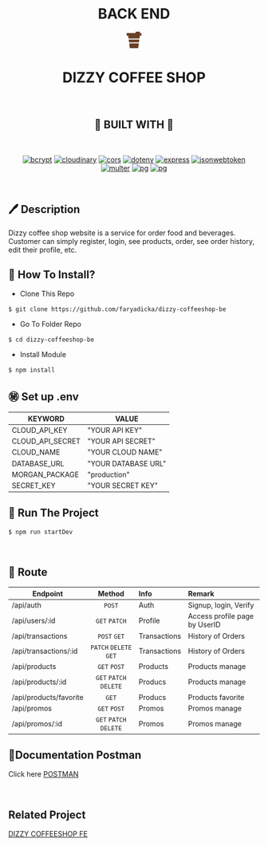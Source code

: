 <H1 align="center">BACK END</H1>

<div align="center">
  <img src="others/assets/img/logo.png">
  <h1>DIZZY COFFEE SHOP</h1>

<br/>

## 🧰 BUILT WITH 🧰

<br/>

[![bcrypt](https://img.shields.io/badge/bcrypt-5.0.1-purple)](https://www.npmjs.com/package/bcrypt) [![cloudinary](https://img.shields.io/badge/cloudinary-1.30.0-purple)](https://www.npmjs.com/package/cloudinary) [![cors](https://img.shields.io/badge/cors-2.8.5-purple)](https://www.npmjs.com/package/cors) [![dotenv](https://img.shields.io/badge/dotenv-16.0.0-purple)](https://www.npmjs.com/package/dotenv) [![express](https://img.shields.io/badge/express-4.17.3-purple)](https://www.npmjs.com/package/express) [![jsonwebtoken](https://img.shields.io/badge/jsonwebtoken-8.5.1-purple)](https://www.npmjs.com/package/jsonwebtoken) [![multer](https://img.shields.io/badge/multer-1.4.4-purple)](https://www.npmjs.com/package/multer) [![pg](https://img.shields.io/badge/pg-8.7.3-purple)](https://www.npmjs.com/package/pg) [![pg](https://img.shields.io/badge/pg-8.7.3-purple)](https://www.npmjs.com/package/pg)

<br/>

</div>

## 🖊️ Description

Dizzy coffee shop website is a service for order food and beverages. Customer can simply register, login, see products, order, see order history, edit their profile, etc.

## 📌 How To Install?

- Clone This Repo

```
$ git clone https://github.com/faryadicka/dizzy-coffeeshop-be
```

- Go To Folder Repo

```
$ cd dizzy-coffeeshop-be
```

- Install Module

```
$ npm install
```

## ㊙️ Set up .env

| KEYWORD          | VALUE                       |
| ---------------- | --------------------------- |
| CLOUD_API_KEY    | "YOUR API KEY"              |
| CLOUD_API_SECRET | "YOUR API SECRET"           |
| CLOUD_NAME       | "YOUR CLOUD NAME"           |
| DATABASE_URL     | "YOUR DATABASE URL"         |
| MORGAN_PACKAGE   | "production" |
| SECRET_KEY       | "YOUR SECRET KEY"           |

## 🐎 Run The Project

```
$ npm run startDev
```

<br/>

## 🚋 Route

| Endpoint               |         Method         | Info         | Remark                        |
| ---------------------- | :--------------------: | :----------- | :---------------------------- |
| /api/auth              |         `POST`         | Auth         | Signup, login, Verify         |
| /api/users/:id         |     `GET` `PATCH`      | Profile      | Access profile page by UserID |
| /api/transactions      |      `POST` `GET`      | Transactions | History of Orders             |
| /api/transactions/:id  | `PATCH` `DELETE` `GET` | Transactions | History of Orders             |
| /api/products          |      `GET` `POST`      | Products     | Products manage               |
| /api/products/:id      | `GET` `PATCH` `DELETE` | Producs      | Products manage               |
| /api/products/favorite |         `GET`          | Producs      | Products favorite             |
| /api/promos            |      `GET` `POST`      | Promos       | Promos manage                 |
| /api/promos/:id        | `GET` `PATCH` `DELETE` | Promos       | Promos manage                 |

## 🧻Documentation Postman

Click here [POSTMAN](https://documenter.getpostman.com/view/18740291/UzBnrSrc)

<br/>

## Related Project

[DIZZY COFFEESHOP FE](https://github.com/faryadicka/DIZZY-COFFEESHOP-FE)
